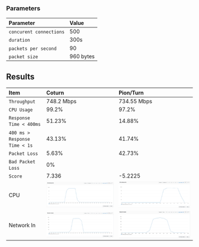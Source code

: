 
### Parameters

| Parameter | Value                |
| :-------- |:------------------------- |
| `concurent connections` | 500 |
| `duration` | 300s |
| `packets per second` | 90 |
| `packet size` | 960 bytes |

## Results


|  Item | Coturn            |  Pion/Turn |
| :------------------------- |:------------------------- |:------------------------- |
| `Throughput` | 748.2 Mbps | 734.55 Mbps |
| `CPU Usage` | 99.2% |  97.2% |
| `Response Time < 400ms` | 51.23% | 14.88% |
| `400 ms > Response Time < 1s` | 43.13% | 41.74% |
| `Packet Loss` | 5.63% | 42.73% |
| `Bad Packet Loss` | 0% | |
| `Score` | 7.336 | -5.2225 |
| CPU | ![](coturn/cpu.png) |  ![](pion/cpu.png) |
| Network In | ![](coturn/network-in.png) |  ![](pion/network-in.png) |